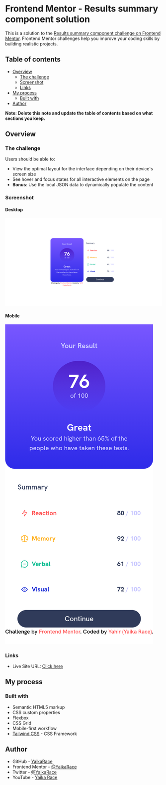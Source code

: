 # Frontend Mentor - Results summary component solution

This is a solution to the [Results summary component challenge on Frontend Mentor](https://www.frontendmentor.io/challenges/results-summary-component-CE_K6s0maV). Frontend Mentor challenges help you improve your coding skills by building realistic projects.

## Table of contents

- [Overview](#overview)
  - [The challenge](#the-challenge)
  - [Screenshot](#screenshot)
  - [Links](#links)
- [My process](#my-process)
  - [Built with](#built-with)
- [Author](#author)

**Note: Delete this note and update the table of contents based on what sections you keep.**

## Overview

### The challenge

Users should be able to:

- View the optimal layout for the interface depending on their device's screen size
- See hover and focus states for all interactive elements on the page
- **Bonus**: Use the local JSON data to dynamically populate the content

### Screenshot

#### Desktop

![](./screenshots/desktop.png)

#### Mobile

![](./screenshots/mobile.png)

### Links

- Live Site URL: [Click here](https://results-summary-component-yaikarace.vercel.app)

## My process

### Built with

- Semantic HTML5 markup
- CSS custom properties
- Flexbox
- CSS Grid
- Mobile-first workflow
- [Tailwind CSS](https://tailwindcss.com/) - CSS Framework

## Author

- GitHub - [YaikaRace](https://www.github.com/yaikarace)
- Frontend Mentor - [@YaikaRace](https://www.frontendmentor.io/profile/yaikarace)
- Twitter - [@YaikaRace](https://www.twitter.com/yaikarace)
- YouTube - [Yaika Race](https://www.youtube.com/@yaikarace)
